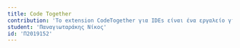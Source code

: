 ```yaml
---
title: Code Together
contribution: 'Το extension CodeTogether για IDEs είναι ένα εργαλείο για απομακρυσμένη εργασία και συνεργασία. Επιτρέπει στους προγραμματιστές να μοιράζονται το workspace τους σε πραγματικό χρόνο σε πολλαπλά μηχανήματα, επιτρέποντας την συγγραφή κώδικα ανεξαρτήτως απόστασης ή συσκευής. Επιπλέον, είναι δυνατό για πολλά άτομα να περιηγηθούν μαζί στο ίδιο έργο ή στην ίδια δομή αρχείων, σε συνδυασμό με το να μπορούν να μοιραστούν το τερματικό για να τρέχουν εντολές. Επιπλέον, προσφέρει τη δυνατότητα ταυτόχρονης εκτέλεσης πολλαπλών processes. Είναι ένας πολύ καλός τρόπος για πρόσβαση στο περιβάλλον προγραμματισμού ανάμεσα σε συσκευές, καθώς και για να επιτρέπεται η συγχρονισμένη εργασία πάνω στο ίδιο project.'
student: 'Παναγιωταράκης Νίκος'
id: 'Π2019152'
---
```

